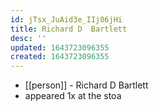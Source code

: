 ```yaml
---
id: jTsx_JuAid3e_IIj06jHi
title: Richard D  Bartlett
desc: ''
updated: 1643723096355
created: 1643723096355
---
```



- [[person]] - Richard D  Bartlett
- appeared 1x at the stoa

